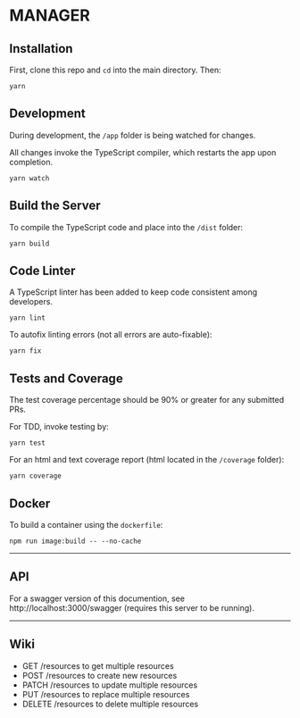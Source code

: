 # MANAGER

## Installation

First, clone this repo and `cd` into the main directory. Then:

```shell
yarn
```

## Development

During development, the `/app` folder is being watched for changes.

All changes invoke the TypeScript compiler, which restarts the app upon completion.

```shell
yarn watch
```

## Build the Server

To compile the TypeScript code and place into the `/dist` folder:

```shell
yarn build
```

## Code Linter

A TypeScript linter has been added to keep code consistent among developers.

```shell
yarn lint
```

To autofix linting errors (not all errors are auto-fixable):

```shell
yarn fix
```

## Tests and Coverage

The test coverage percentage should be 90% or greater for any submitted PRs.

For TDD, invoke testing by:

```shell
yarn test
```

For an html and text coverage report (html located in the `/coverage` folder):

```shell
yarn coverage
```

## Docker

To build a container using the `dockerfile`:

```shell
npm run image:build -- --no-cache
```

---

## API

For a swagger version of this documention, see http://localhost:3000/swagger (requires this server to be running).

--- 

## Wiki

  * GET /resources to get multiple resources
  * POST /resources to create new resources
  * PATCH /resources to update multiple resources
  * PUT /resources to replace multiple resources
  * DELETE /resources to delete multiple resources
